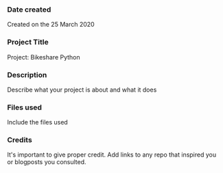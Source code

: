 ### Date created
Created on the 25 March 2020

### Project Title
Project: Bikeshare Python  

### Description
Describe what your project is about and what it does

### Files used
Include the files used

### Credits
It's important to give proper credit. Add links to any repo that inspired you or blogposts you consulted.

